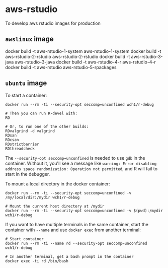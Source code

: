 # aws-rstudio

To develop aws rstudio images for production

## `awslinux` image

docker build -t aws-rstudio-1-system aws-rstudio-1-system
docker build -t aws-rstudio-2-rstudio aws-rstudio-2-rstudio
docker build -t aws-rstudio-3-java aws-rstudio-3-java
docker build -t aws-rstudio-4-r aws-rstudio-4-r
docker build -t aws-rstudio aws-rstudio-5-rpackages

## `ubuntu` image



To start a container:

```
docker run --rm -ti --security-opt seccomp=unconfined wch1/r-debug

# Then you can run R-devel with:
RD

# Or, to run one of the other builds:
RDvalgrind -d valgrind
RDsan
RDcsan
RDstrictbarrier
RDthreadcheck
```

The `--security-opt seccomp=unconfined` is needed to use `gdb` in the container. Without it, you'll see a message like `warning: Error disabling address space randomization: Operation not permitted`, and R will fail to start in the debugger.


To mount a local directory in the docker container:

```
docker run --rm -ti --security-opt seccomp=unconfined -v /my/local/dir:/mydir wch1/r-debug

# Mount the current host directory at /mydir
docker run --rm -ti --security-opt seccomp=unconfined -v $(pwd):/mydir wch1/r-debug
```


If you want to have multiple terminals in the same container, start the container with `--name` and use `docker exec` from another terminal:

```
# Start container
docker run --rm -ti --name rd --security-opt seccomp=unconfined wch1/r-debug

# In another terminal, get a bash prompt in the container
docker exec -ti rd /bin/bash
```

